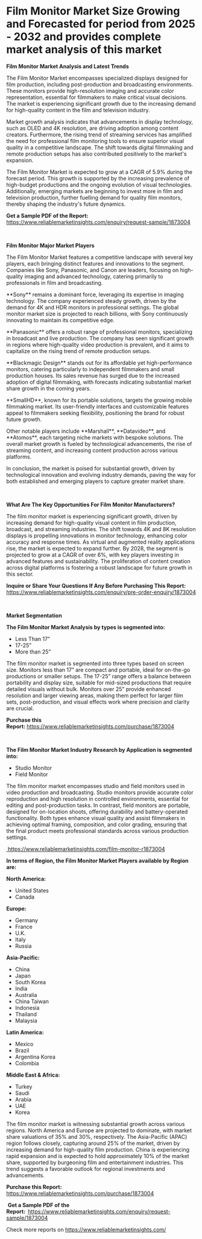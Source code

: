 <p><h1>Film Monitor Market Size Growing and Forecasted for period from 2025 - 2032 and provides complete market analysis of this market</h1></p><p><strong>Film Monitor Market Analysis and Latest Trends</strong></p>
<p><p>The Film Monitor Market encompasses specialized displays designed for film production, including post-production and broadcasting environments. These monitors provide high-resolution imaging and accurate color representation, essential for filmmakers to make critical visual decisions. The market is experiencing significant growth due to the increasing demand for high-quality content in the film and television industry.</p><p>Market growth analysis indicates that advancements in display technology, such as OLED and 4K resolution, are driving adoption among content creators. Furthermore, the rising trend of streaming services has amplified the need for professional film monitoring tools to ensure superior visual quality in a competitive landscape. The shift towards digital filmmaking and remote production setups has also contributed positively to the market's expansion.</p><p>The Film Monitor Market is expected to grow at a CAGR of 5.9% during the forecast period. This growth is supported by the increasing prevalence of high-budget productions and the ongoing evolution of visual technologies. Additionally, emerging markets are beginning to invest more in film and television production, further fuelling demand for quality film monitors, thereby shaping the industry's future dynamics.</p></p>
<p><strong>Get a Sample PDF of the Report:&nbsp;</strong> <a href="https://www.reliablemarketinsights.com/enquiry/request-sample/1873004?utm_campaign=2287&utm_medium=2&utm_source=Github&utm_content=ia&utm_term=16022025&utm_id=film-monitor">https://www.reliablemarketinsights.com/enquiry/request-sample/1873004</a></p>
<p>&nbsp;</p>
<p><strong>Film Monitor Major Market Players</strong></p>
<p><p>The Film Monitor Market features a competitive landscape with several key players, each bringing distinct features and innovations to the segment. Companies like Sony, Panasonic, and Canon are leaders, focusing on high-quality imaging and advanced technology, catering primarily to professionals in film and broadcasting.</p><p>**Sony** remains a dominant force, leveraging its expertise in imaging technology. The company experienced steady growth, driven by the demand for 4K and HDR monitors in professional settings. The global monitor market size is projected to reach billions, with Sony continuously innovating to maintain its competitive edge.</p><p>**Panasonic** offers a robust range of professional monitors, specializing in broadcast and live production. The company has seen significant growth in regions where high-quality video production is prevalent, and it aims to capitalize on the rising trend of remote production setups.</p><p>**Blackmagic Design** stands out for its affordable yet high-performance monitors, catering particularly to independent filmmakers and small production houses. Its sales revenue has surged due to the increased adoption of digital filmmaking, with forecasts indicating substantial market share growth in the coming years.</p><p>**SmallHD**, known for its portable solutions, targets the growing mobile filmmaking market. Its user-friendly interfaces and customizable features appeal to filmmakers seeking flexibility, positioning the brand for robust future growth.</p><p>Other notable players include **Marshall**, **Datavideo**, and **Atomos**, each targeting niche markets with bespoke solutions. The overall market growth is fueled by technological advancements, the rise of streaming content, and increasing content production across various platforms.</p><p>In conclusion, the market is poised for substantial growth, driven by technological innovation and evolving industry demands, paving the way for both established and emerging players to capture greater market share.</p></p>
<p>&nbsp;</p>
<p><strong>What Are The Key Opportunities For Film Monitor Manufacturers?</strong></p>
<p><p>The film monitor market is experiencing significant growth, driven by increasing demand for high-quality visual content in film production, broadcast, and streaming industries. The shift towards 4K and 8K resolution displays is propelling innovations in monitor technology, enhancing color accuracy and response times. As virtual and augmented reality applications rise, the market is expected to expand further. By 2028, the segment is projected to grow at a CAGR of over 6%, with key players investing in advanced features and sustainability. The proliferation of content creation across digital platforms is fostering a robust landscape for future growth in this sector.</p></p>
<p><strong>Inquire or Share Your Questions If Any Before Purchasing This Report:</strong> <a href="https://www.reliablemarketinsights.com/enquiry/pre-order-enquiry/1873004?utm_campaign=2287&utm_medium=2&utm_source=Github&utm_content=ia&utm_term=16022025&utm_id=film-monitor">https://www.reliablemarketinsights.com/enquiry/pre-order-enquiry/1873004</a></p>
<p>&nbsp;</p>
<p><strong>Market Segmentation</strong></p>
<p><strong>The Film Monitor Market Analysis by types is segmented into:</strong></p>
<p><ul><li>Less Than 17”</li><li>17-25”</li><li>More than 25”</li></ul></p>
<p><p>The film monitor market is segmented into three types based on screen size. Monitors less than 17” are compact and portable, ideal for on-the-go productions or smaller setups. The 17-25” range offers a balance between portability and display size, suitable for mid-sized productions that require detailed visuals without bulk. Monitors over 25” provide enhanced resolution and larger viewing areas, making them perfect for larger film sets, post-production, and visual effects work where precision and clarity are crucial.</p></p>
<p><strong>Purchase this Report:&nbsp;</strong><a href="https://www.reliablemarketinsights.com/purchase/1873004?utm_campaign=2287&utm_medium=2&utm_source=Github&utm_content=ia&utm_term=16022025&utm_id=film-monitor">https://www.reliablemarketinsights.com/purchase/1873004</a></p>
<p>&nbsp;</p>
<p><strong>The Film Monitor Market Industry Research by Application is segmented into:</strong></p>
<p><ul><li>Studio Monitor</li><li>Field Monitor</li></ul></p>
<p><p>The film monitor market encompasses studio and field monitors used in video production and broadcasting. Studio monitors provide accurate color reproduction and high resolution in controlled environments, essential for editing and post-production tasks. In contrast, field monitors are portable, designed for on-location shoots, offering durability and battery-operated functionality. Both types enhance visual quality and assist filmmakers in achieving optimal framing, composition, and color grading, ensuring that the final product meets professional standards across various production settings.</p></p>
<p><a href="https://www.reliablemarketinsights.com/film-monitor-r1873004?utm_campaign=2287&utm_medium=2&utm_source=Github&utm_content=ia&utm_term=16022025&utm_id=film-monitor">&nbsp;https://www.reliablemarketinsights.com/film-monitor-r1873004</a></p>
<p><strong>In terms of Region, the Film Monitor Market Players available by Region are:</strong></p>
<p>
    <p> <strong> North America: </strong>
        <ul>
            <li>United States</li>
            <li>Canada</li>
        </ul>
        </p> 
    <p> <strong> Europe: </strong>
        <ul>
            <li>Germany</li>
            <li>France</li>
            <li>U.K.</li>
            <li>Italy</li>
            <li>Russia</li>
        </ul>
        </p> 
    <p> <strong> Asia-Pacific: </strong>
        <ul>
            <li>China</li>
            <li>Japan</li>
            <li>South Korea</li>
            <li>India</li>
            <li>Australia</li>
            <li>China Taiwan</li>
            <li>Indonesia</li>
            <li>Thailand</li>
            <li>Malaysia</li>
        </ul>
        </p> 
    <p> <strong> Latin America: </strong>
        <ul>
            <li>Mexico</li>
            <li>Brazil</li>
            <li>Argentina Korea</li>
            <li>Colombia</li>
        </ul>
        </p> 
    <p> <strong> Middle East & Africa: </strong>
        <ul>
            <li>Turkey</li>
            <li>Saudi</li>
            <li>Arabia</li>
            <li>UAE</li>
            <li>Korea</li>
        </ul>
    </p>
    </p>
<p><p>The film monitor market is witnessing substantial growth across various regions. North America and Europe are projected to dominate, with market share valuations of 35% and 30%, respectively. The Asia-Pacific (APAC) region follows closely, capturing around 25% of the market, driven by increasing demand for high-quality film production. China is experiencing rapid expansion and is expected to hold approximately 10% of the market share, supported by burgeoning film and entertainment industries. This trend suggests a favorable outlook for regional investments and advancements.</p></p>
<p><strong>Purchase this Report: </strong><a href="https://www.reliablemarketinsights.com/purchase/1873004?utm_campaign=2287&utm_medium=2&utm_source=Github&utm_content=ia&utm_term=16022025&utm_id=film-monitor">https://www.reliablemarketinsights.com/purchase/1873004</a></p>
<p>&nbsp;<strong>Get a Sample PDF of the Report:&nbsp;&nbsp;</strong><a href="https://www.reliablemarketinsights.com/enquiry/request-sample/1873004?utm_campaign=2287&utm_medium=2&utm_source=Github&utm_content=ia&utm_term=16022025&utm_id=film-monitor">https://www.reliablemarketinsights.com/enquiry/request-sample/1873004</a></p>
<p><strong></strong></p>
<p>Check more reports on <a href="https://www.reliablemarketinsights.com/?utm_campaign=2287&utm_medium=2&utm_source=Github&utm_content=ia&utm_term=16022025&utm_id=film-monitor">https://www.reliablemarketinsights.com/</a></p>